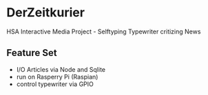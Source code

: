 # DerZeitkurier #

HSA Interactive Media Project - Selftyping Typewriter critizing News

## Feature Set ##
- I/O Articles via Node and Sqlite
- run on Rasperry Pi (Raspian)
- control typewriter via GPIO
